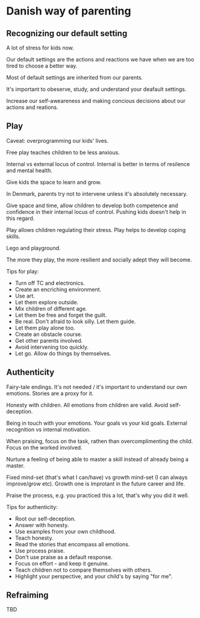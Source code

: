 # Danish way of parenting

## Recognizing our default setting

A lot of stress for kids now.

Our default settings are the actions and reactions we have when we are too tired to choose a better way.

Most of default settings are inherited from our parents.

It's important to obeserve, study, and understand your deafault settings.

Increase our self-aweareness and making concious decisions about our actions and reations.

## Play

Caveat: overprogramming our kids' lives.

Free play teaches children to be less anxious.

Internal vs external locus of control. Internal is better in terms of resilence and mental health.

Give kids the space to learn and grow.

In Denmark, parents try not to intervene unless it's absolutely necessary.

Give space and time, allow children to develop both competence and confidence in their internal locus of control. Pushing kids doesn't help in this regard.

Play allows children regulating their stress. Play helps to develop coping skills.

Lego and playground.

The more they play, the more resilient and socially adept they will become.

Tips for play:

*  Turn off TC and electronics.
*  Create an encriching environment.
*  Use art.
*  Let them explore outside.
*  Mix children of different age.
*  Let them be free and forget the guilt.
*  Be real. Don't afraid to look silly. Let them guide.
*  Let them play alone too.
*  Create an obstacle course.
*  Get other parents involved.
*  Avoid intervening too quickly.
*  Let go. Allow do things by themselves.

## Authenticity

Fairy-tale endings. It's not needed / it's important to understand our own emotions. Stories are a proxy for it.

Honesty with children. All emotions from children are valid. Avoid self-deception.

Being in touch with your emotions. Your goals vs your kid goals. External recognition vs internal motivation.

When praising, focus on the task, rathen than overcomplimenting the child. Focus on the worked involved. 

Nurture a feeling of being able to master a skill instead of already being a master.

Fixed mind-set (that's what I can/have) vs growth mind-set (I can always improve/grow etc). Growth one is improtant in the future career and life.

Praise the process, e.g. you practiced this a lot, that's why you did it well.

Tips for authenticity:

*  Root our self-deception.
*  Answer with honesty.
*  Use examples from your own childhood.
*  Teach honesty.
*  Read the stories that encompass all emotions.
*  Use process praise.
*  Don't use praise as a default response.
*  Focus on effort - and keep it genuine.
*  Teach children not to compare themselves with others.
*  Highlight your perspective, and your child's by saying "for me".

## Refraiming

TBD
